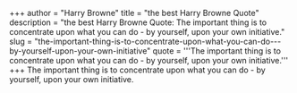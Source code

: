 +++
author = "Harry Browne"
title = "the best Harry Browne Quote"
description = "the best Harry Browne Quote: The important thing is to concentrate upon what you can do - by yourself, upon your own initiative."
slug = "the-important-thing-is-to-concentrate-upon-what-you-can-do---by-yourself-upon-your-own-initiative"
quote = '''The important thing is to concentrate upon what you can do - by yourself, upon your own initiative.'''
+++
The important thing is to concentrate upon what you can do - by yourself, upon your own initiative.
